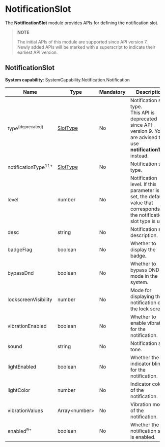 # NotificationSlot

The **NotificationSlot** module provides APIs for defining the notification slot.

> **NOTE**
>
> The initial APIs of this module are supported since API version 7. Newly added APIs will be marked with a superscript to indicate their earliest API version.

## NotificationSlot

**System capability**: SystemCapability.Notification.Notification

| Name                | Type                 | Mandatory| Description                  |
| -------------------- | --------------------- | --- |----------------------|
| type<sup>(deprecated)</sup> | [SlotType](js-apis-notificationManager.md#slottype) | No | Notification slot type.<br>This API is deprecated since API version 9. You are advised to use **notificationType** instead.               |
| notificationType<sup>11+</sup>                 | [SlotType](js-apis-notificationManager.md#slottype) | No | Notification slot type.               |
| level                | number                | No | Notification level. If this parameter is not set, the default value that corresponds to the notification slot type is used.|
| desc                 | string                | No | Notification slot description.           |
| badgeFlag            | boolean               | No | Whether to display the badge.             |
| bypassDnd            | boolean               | No | Whether to bypass DND mode in the system.      |
| lockscreenVisibility | number                | No | Mode for displaying the notification on the lock screen.      |
| vibrationEnabled     | boolean               | No | Whether to enable vibration for the notification.              |
| sound                | string                | No | Notification alert tone.              |
| lightEnabled         | boolean               | No | Whether the indicator blinks for the notification.               |
| lightColor           | number                | No | Indicator color of the notification.              |
| vibrationValues      | Array\<number\>       | No | Vibration mode of the notification.             |
| enabled<sup>9+</sup> | boolean               | No | Whether the notification slot is enabled.        |
